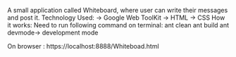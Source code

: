A small application called Whiteboard, where user can write their messages and post it.
Technology Used:
-> Google Web ToolKit
-> HTML
-> CSS 
How it works: 
Need to run following command on terminal:
ant clean
ant build
ant devmode->  development mode

On browser : https://localhost:8888/Whiteboad.html


